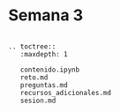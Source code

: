 # Semana 3


```{eval-rst}

.. toctree::
   :maxdepth: 1

   contenido.ipynb
   reto.md
   preguntas.md
   recursos_adicionales.md
   sesion.md

```

